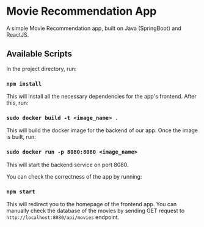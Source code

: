 # Movie Recommendation App

A simple Movie Recommendation app, built on Java (SpringBoot) and ReactJS.

## Available Scripts

In the project directory, run:

### `npm install`

This will install all the necessary dependencies for the app's frontend. After this, run:

### `sudo docker build -t <image_name> .`

This will build the docker image for the backend of our app.
Once the image is built, run:

### `sudo docker run -p 8080:8080 <image_name>`

This will start the backend service on port 8080.

You can check the correctness of the app by running:

### `npm start`

This will redirect you to the homepage of the frontend app.
You can manually check the database of the movies by sending GET request to `http://localhost:8080/api/movies` endpoint.